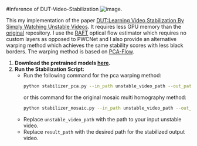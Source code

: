 #Inference of  DUT-Video-Stabilization
![image](https://github.com/btxviny/DUT-Video-Stabilization/blob/main/image.png).

This my implementation of the paper [DUT:Learning Video Stabilization By Simply Watching Unstable Videos](https://arxiv.org/pdf/2011.14574.pdf).
It requires less GPU memory than the [original](https://github.com/Annbless/DUTCode) repository. I  use the [RAFT](https://arxiv.org/abs/2003.12039) optical flow estimator which requires no custom layers as opposed to PWCNet and I also provide an alternative warping method which achieves the same stability scores with less black borders. The warping method is based on [PCA-Flow](http://openaccess.thecvf.com/content_cvpr_2015/papers/Wulff_Efficient_Sparse-to-Dense_Optical_2015_CVPR_paper.pdf).

1. **Download the pretrained models [here](https://drive.google.com/drive/folders/15T8Wwf1OL99AKDGTgECzwubwTqbkmGn6).**
2. **Run the Stabilization Script:**
   - Run the following command for the pca warping method:
     ```bash
     python stabilizer_pca.py --in_path unstable_video_path --out_path result_path
     ```
     or this command for the original mosaic multi homography method:
     ```bash
     python stabilizer_mosaic.py --in_path unstable_video_path --out_path result_path
     ```
   - Replace `unstable_video_path` with the path to your input unstable video.
   - Replace `result_path` with the desired path for the stabilized output video.
